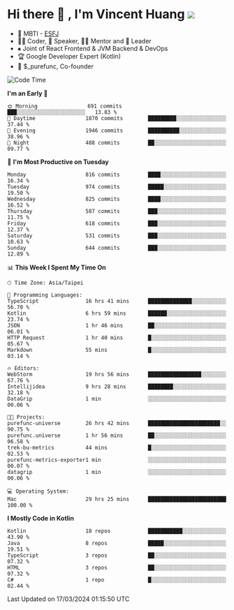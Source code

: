 # Hi there 👋 , I'm Vincent Huang ![](https://komarev.com/ghpvc/?username=Jian-Min-Huang)
- 👀 MBTI - [ESFJ](https://www.16personalities.com/esfj-personality)
- 👨‍💻 Coder, 🎤 Speaker, 👨‍🏫 Mentor and 🚀 Leader
- ♠️ Joint of React Frontend & JVM Backend & DevOps
- 🏆 Google Developer Expert (Kotlin)
- 💼 $_purefunc, Co-founder

<!--START_SECTION:waka-->
![Code Time](http://img.shields.io/badge/Code%20Time-3%2C513%20hrs%2049%20mins-blue)

**I'm an Early 🐤** 

```text
🌞 Morning                691 commits         ███░░░░░░░░░░░░░░░░░░░░░░   13.83 % 
🌆 Daytime                1870 commits        █████████░░░░░░░░░░░░░░░░   37.44 % 
🌃 Evening                1946 commits        ██████████░░░░░░░░░░░░░░░   38.96 % 
🌙 Night                  488 commits         ██░░░░░░░░░░░░░░░░░░░░░░░   09.77 % 
```
📅 **I'm Most Productive on Tuesday** 

```text
Monday                   816 commits         ████░░░░░░░░░░░░░░░░░░░░░   16.34 % 
Tuesday                  974 commits         █████░░░░░░░░░░░░░░░░░░░░   19.50 % 
Wednesday                825 commits         ████░░░░░░░░░░░░░░░░░░░░░   16.52 % 
Thursday                 587 commits         ███░░░░░░░░░░░░░░░░░░░░░░   11.75 % 
Friday                   618 commits         ███░░░░░░░░░░░░░░░░░░░░░░   12.37 % 
Saturday                 531 commits         ███░░░░░░░░░░░░░░░░░░░░░░   10.63 % 
Sunday                   644 commits         ███░░░░░░░░░░░░░░░░░░░░░░   12.89 % 
```


📊 **This Week I Spent My Time On** 

```text
🕑︎ Time Zone: Asia/Taipei

💬 Programming Languages: 
TypeScript               16 hrs 41 mins      ██████████████░░░░░░░░░░░   56.70 % 
Kotlin                   6 hrs 59 mins       ██████░░░░░░░░░░░░░░░░░░░   23.74 % 
JSON                     1 hr 46 mins        ██░░░░░░░░░░░░░░░░░░░░░░░   06.01 % 
HTTP Request             1 hr 40 mins        █░░░░░░░░░░░░░░░░░░░░░░░░   05.67 % 
Markdown                 55 mins             █░░░░░░░░░░░░░░░░░░░░░░░░   03.14 % 

🔥 Editors: 
WebStorm                 19 hrs 56 mins      █████████████████░░░░░░░░   67.76 % 
Intellijidea             9 hrs 28 mins       ████████░░░░░░░░░░░░░░░░░   32.18 % 
DataGrip                 1 min               ░░░░░░░░░░░░░░░░░░░░░░░░░   00.06 % 

🐱‍💻 Projects: 
purefunc-universe        26 hrs 42 mins      ███████████████████████░░   90.75 % 
purefunc.universe        1 hr 56 mins        ██░░░░░░░░░░░░░░░░░░░░░░░   06.58 % 
trek-bu-metrics          44 mins             █░░░░░░░░░░░░░░░░░░░░░░░░   02.53 % 
purefunc-metrics-exporter1 min               ░░░░░░░░░░░░░░░░░░░░░░░░░   00.07 % 
datagrip                 1 min               ░░░░░░░░░░░░░░░░░░░░░░░░░   00.06 % 

💻 Operating System: 
Mac                      29 hrs 25 mins      █████████████████████████   100.00 % 
```

**I Mostly Code in Kotlin** 

```text
Kotlin                   18 repos            ███████████░░░░░░░░░░░░░░   43.90 % 
Java                     8 repos             █████░░░░░░░░░░░░░░░░░░░░   19.51 % 
TypeScript               3 repos             ██░░░░░░░░░░░░░░░░░░░░░░░   07.32 % 
HTML                     3 repos             ██░░░░░░░░░░░░░░░░░░░░░░░   07.32 % 
C#                       1 repo              █░░░░░░░░░░░░░░░░░░░░░░░░   02.44 % 
```




 Last Updated on 17/03/2024 01:15:50 UTC
<!--END_SECTION:waka-->
